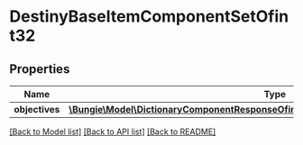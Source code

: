 # DestinyBaseItemComponentSetOfint32

## Properties
Name | Type | Description | Notes
------------ | ------------- | ------------- | -------------
**objectives** | [**\Bungie\Model\DictionaryComponentResponseOfint32AndDestinyItemObjectivesComponent**](DictionaryComponentResponseOfint32AndDestinyItemObjectivesComponent.md) |  | [optional] 

[[Back to Model list]](../README.md#documentation-for-models) [[Back to API list]](../README.md#documentation-for-api-endpoints) [[Back to README]](../README.md)


